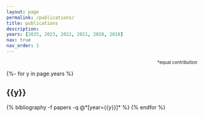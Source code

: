 ```yaml
---
layout: page
permalink: /publications/
title: publications
description:
years: [2025, 2023, 2022, 2021, 2020, 2018]
nav: true
nav_order: 1
---
```

<div style="text-align: right"> <small>*equal contribution</small> </div>
<!-- _pages/publications.md -->
<div class="publications">

{%- for y in page.years %}
  <h2 class="year">{{y}}</h2>
  {% bibliography -f papers -q @*[year={{y}}]* %}
{% endfor %}

</div>
